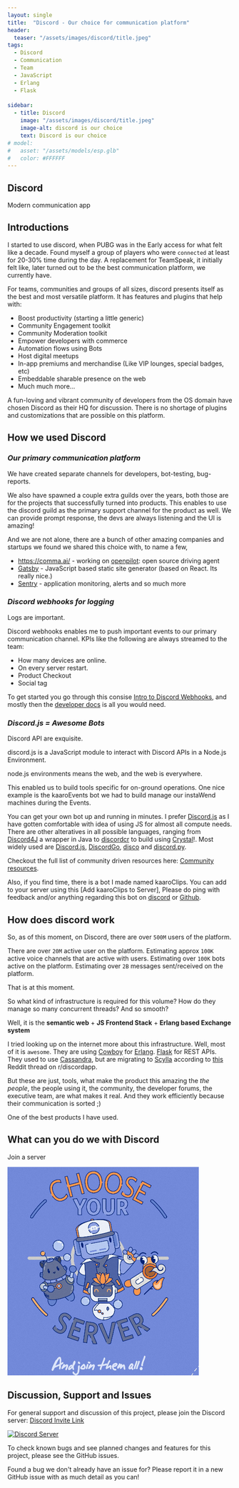```yaml
---
layout: single
title:  "Discord - Our choice for communication platform"
header:
  teaser: "/assets/images/discord/title.jpeg"
tags:
  - Discord
  - Communication
  - Team
  - JavaScript
  - Erlang
  - Flask
  
sidebar:
  - title: Discord
    image: "/assets/images/discord/title.jpeg"
    image-alt: discord is our choice
    text: Discord is our choice
# model:
#   asset: "/assets/models/esp.glb"
#   color: #FFFFFF
---
```


## Discord
Modern communication app

## Introductions
I started to use discord, when PUBG was in the Early access for what felt like a decade. Found myself a group of players who were `connected` at least for 20-30% time during the day. A replacement for TeamSpeak, it initially felt like, later turned out to be the best communication platform, we currently have.

For teams, communities and groups of all sizes, discord presents itself as the best and most versatile platform. 
It has features and plugins that help with:
* Boost productivity (starting a little generic)
* Community Engagement toolkit
* Community Moderation toolkit
* Empower developers with commerce
* Automation flows using Bots
* Host digital meetups
* In-app premiums and merchandise (Like VIP lounges, special badges, etc)
* Embeddable sharable presence on the web
* Much much more...


A fun-loving and vibrant community of developers from the OS domain have chosen Discord as their HQ for discussion. There is no shortage of plugins and customizations that are possible on this platform.


## How we used Discord
### *Our primary communication platform*
We have created separate channels for developers, bot-testing, bug-reports.

We also have spawned a couple extra guilds over the years, both those are for the projects that successfully turned into products.
This enables to use the discord guild as the primary support channel for the product as well. We can provide prompt response, the devs are always listening and the UI is amazing!

And we are not alone, there are a bunch of other amazing companies and startups we found we shared this choice with, to name a few,
* https://comma.ai/ - working on [openpilot](https://github.com/commaai/openpilot): open source driving agent 
* [Gatsby](https://www.gatsbyjs.org/) - JavaScript based static site generator (based on React. Its really nice.)
* [Sentry](https://sentry.io/welcome/) - application monitoring, alerts and so much more

### *Discord webhooks for logging*
Logs are important. 

Discord webhooks enables me to push important events to our primary communication channel. 
KPIs like the following are always streamed to the team: 
* How many devices are online.
* On every server restart.
* Product Checkout
* Social tag

To get started you go through this consise [Intro to Discord Webhooks](https://support.discordapp.com/hc/en-us/articles/228383668-Intro-to-Webhooks), and mostly then the [developer docs](https://discordapp.com/developers/docs/resources/webhook) is all you would need.

### *Discord.js = Awesome Bots*
Discord API are exquisite.

discord.js is a JavaScript module to interact with Discord APIs in a Node.js Environment.

node.js environments means the web, and the web is everywhere.

This enabled us to build tools specific for on-ground operations. One nice example is the kaaroEvents bot we had to build manage our instaWend machines during the Events.

You can get your own bot up and running in minutes. I prefer [Discord.js](https://discordjs.guide/) as I have gotten comfortable with idea of using JS for almost all compute needs.
There are other alteratives in all possible languages, ranging from [Discord4J](https://discord4j.com/) a wrapper in Java to [discordcr](https://github.com/discordcr/discordcr) to build using [Crystal](https://crystal-lang.org/)!. Most widely used are [Discord.js]((https://discordjs.guide/)), [DiscordGo](http://bwmarrin.github.io/discordgo/), [disco](https://b1naryth1ef.github.io/disco/) and [discord.py](https://discordpy.readthedocs.io/en/latest/).

Checkout the full list of community driven resources here: [Community resources](https://discordapp.com/developers/docs/topics/community-resources).


Also, if you find time, there is a bot I made named kaaroClips. You can add to your server using this [Add kaaroClips to Server], Please do ping with feedback and/or anything regarding this bot on [discord](https://discord.gg/B2cERQ5) or [Github](https://github.com/karx/discord-kClips).


## How does discord work
So, as of this moment, on Discord, there are over `500M` users of the platform.

There are over `20M` active user on the platform.
Estimating approx `100K` active voice channels that are active with users.
Estimating over `100K` bots active on the platform.
Estimating over `2B` messages sent/received on the platform.

That is at this moment.

So what kind of infrastructure is required for this volume?
How do they manage so many concurrent threads?
And so smooth?

Well, it is the **semantic web** + **JS Frontend Stack** + **Erlang based Exchange system**

I tried looking up on the internet more about this infrastructure.
Well, most of it is `awesome`.
They are using [Cowboy](https://github.com/ninenines/cowboy) for [Erlang](https://www.erlang.org/).
[Flask](https://www.palletsprojects.com/p/flask/) for REST APIs.
They used to use [Cassandra](http://cassandra.apache.org/), but are migrating to [Scylla](https://www.scylladb.com/) according to [this](https://www.reddit.com/r/discordapp/comments/ewz9rf/discords_switch_from_cassandra/) Reddit thread on r/discordapp.

But these are just, tools, what make the product this amazing the *the people*, the people using it, the community, the developer forums, the executive team, are what makes it real.
And they work efficiently because their communication is sorted ;)

One of the best products I have used.

## What can you do we with Discord
Join a server


![Join a server](/assets/images/discord/server.png)

## Discussion, Support and Issues
For general support and discussion of this project, please join the Discord server: [Discord Invite Link](https://discord.gg/B2cERQ5)

[![Discord Server](https://discordapp.com/api/guilds/552881714196774953/widget.png?style=banner2)](https://discord.gg/B2cERQ5)

To check known bugs and see planned changes and features for this project, please see the GitHub issues.

Found a bug we don't already have an issue for? Please report it in a new GitHub issue with as much detail as you can!

